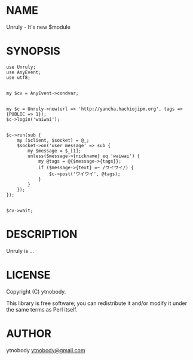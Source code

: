 # NAME

Unruly - It's new $module

# SYNOPSIS

    use Unruly;
    use AnyEvent;
    use utf8;
    

    my $cv = AnyEvent->condvar;
    

    my $c = Unruly->new(url => 'http://yancha.hachiojipm.org', tags => {PUBLIC => 1});
    $c->login('waiwai');
    

    $c->run(sub {
        my ($client, $socket) = @_;
        $socket->on('user message' => sub {
            my $message = $_[1];
            unless($message->{nickname} eq 'waiwai') {
                my @tags = @{$message->{tags}};
                if ($message->{text} =~ /ワイワイ/) {
                    $c->post('ワイワイ', @tags);
                }
            }
        });
    });
    

    $cv->wait;



# DESCRIPTION

Unruly is ...

# LICENSE

Copyright (C) ytnobody.

This library is free software; you can redistribute it and/or modify
it under the same terms as Perl itself.

# AUTHOR

ytnobody <ytnobody@gmail.com>
